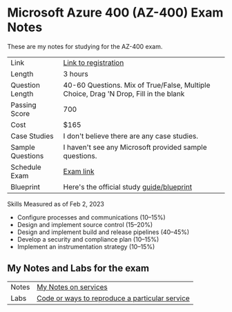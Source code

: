 # Microsoft Azure 400 (AZ-400) Exam Notes

These are my notes for studying for the AZ-400 exam.

| | |
| --- | --- |
| Link | [Link to registration](https://learn.microsoft.com/en-us/certifications/exams/az-400) |
| Length | 3 hours |
| Question Length | 40-60 Questions. Mix of True/False, Multiple Choice, Drag 'N Drop, Fill in the blank |
| Passing Score | 700 |
| Cost | $165 |
| Case Studies | I don't believe there are any case studies. |
| Sample Questions | I haven't see any Microsoft provided sample questions. |
| Schedule Exam | [Exam link](https://learn.microsoft.com/en-us/certifications/exams/az-400) |
| Blueprint | Here's the official study [guide/blueprint](https://query.prod.cms.rt.microsoft.com/cms/api/am/binary/RE3VP8d) |

Skills Measured as of Feb 2, 2023

* Configure processes and communications (10–15%)
* Design and implement source control (15–20%)
* Design and implement build and release pipelines (40–45%)
* Develop a security and compliance plan (10–15%)
* Implement an instrumentation strategy (10–15%)

## My Notes and Labs for the exam

|  |  |
| --- | --- |
| Notes | [My Notes on services](./services/README.md) |
| Labs | [Code or ways to reproduce a particular service](./labs/README.md) |
